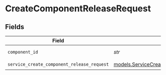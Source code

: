 # CreateComponentReleaseRequest


## Fields

| Field                                                                                            | Type                                                                                             | Required                                                                                         | Description                                                                                      |
| ------------------------------------------------------------------------------------------------ | ------------------------------------------------------------------------------------------------ | ------------------------------------------------------------------------------------------------ | ------------------------------------------------------------------------------------------------ |
| `component_id`                                                                                   | *str*                                                                                            | :heavy_check_mark:                                                                               | component ID                                                                                     |
| `service_create_component_release_request`                                                       | [models.ServiceCreateComponentReleaseRequest](../models/servicecreatecomponentreleaserequest.md) | :heavy_check_mark:                                                                               | Input                                                                                            |